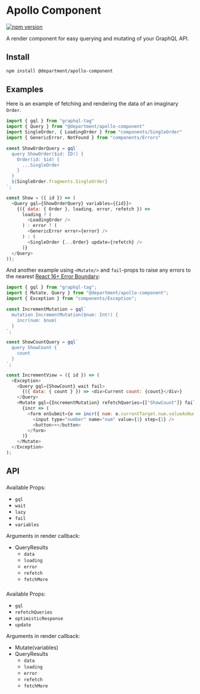 # Apollo Component

[![npm version](https://badge.fury.io/js/%40department%2Fapollo-component.svg)](https://badge.fury.io/js/%40department%2Fapollo-component)

A render component for easy querying and mutating of your GraphQL API.

## Install

```sh
npm install @department/apollo-component
```

## Examples

Here is an example of fetching and rendering the data of an imaginary `Order`.

```js
import { gql } from "graphql-tag"
import { Query } from "@department/apollo-component"
import SingleOrder, { LoadingOrder } from "components/SingleOrder"
import { GenericError, NotFound } from "components/Errors"

const ShowOrderQuery = gql`
  query ShowOrder($id: ID!) {
    Order(id: $id) {
      ...SingleOrder
    }
  }
  ${SingleOrder.fragments.SingleOrder}
`;

const Show = ({ id }) => (
  <Query gql={ShowOrderQuery} variables={{id}}>
    {({ data: { Order }, loading, error, refetch }) =>
      loading ? (
        <LoadingOrder />
      ) : error ? (
        <GenericError error={error} />
      ) : (
        <SingleOrder {...Order} update={refetch} />
      )}
  </Query>
));
```

And another example using `<Mutate/>` and `fail`-props to raise any errors to
the nearest
[React 16+ Error Boundary](https://reactjs.org/blog/2017/07/26/error-handling-in-react-16.html):

```js
import { gql } from "graphql-tag";
import { Mutate, Query } from "@department/apollo-component";
import { Exception } from "components/Exception";

const IncrementMutation = gql`
  mutation IncrementMutation($num: Int!) {
    incr(num: $num)
  }
`;

const ShowCountQuery = gql`
  query ShowCount {
    count
  }
`;

const IncrementView = ({ id }) => (
  <Exception>
    <Query gql={ShowCount} wait fail>
      {({ data: { count } }) => <div>Current count: {count}</div>}
    </Query>
    <Mutate gql={IncrementMutation} refetchQueries={["ShowCount"]} fail>
      {incr => (
        <form onSubmit={e => incr({ num: e.currentTarget.num.valueAsNumber })}>
          <input type="number" name="num" value={1} step={1} />
          <button>+</button>
        </form>
      )}
    </Mutate>
  </Exception>
);
```

## API

### <Query />

Available Props:

* `gql`
* `wait`
* `lazy`
* `fail`
* `variables`

Arguments in render callback:

* QueryResults
  * `data`
  * `loading`
  * `error`
  * `refetch`
  * `fetchMore`

### <Mutate />

Available Props:

* `gql`
* `refetchQueries`
* `optimisticResponse`
* `update`

Arguments in render callback:

* Mutate(variables)
* QueryResults
  * `data`
  * `loading`
  * `error`
  * `refetch`
  * `fetchMore`

